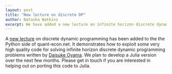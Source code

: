 ```yaml
---
layout: post
title: "New lecture on discrete DP"
author: Natasha Watkins
excerpt: We have added a new lecture on infinite horizon discrete dynamic programming problems
---
```


A [new lecture](http://quant-econ.net/py/discrete_dp.html) on discrete dynamic programming has been added to the the Python side of quant-econ.net. It demonstrates how to exploit some very high quality code for solving infinite horizon discrete dynamic programming problems written by [Daisuke Oyama](https://github.com/oyamad). We plan to develop a Julia version over the next few months. Please get in touch if you are interested in helping out on porting this code to Julia.